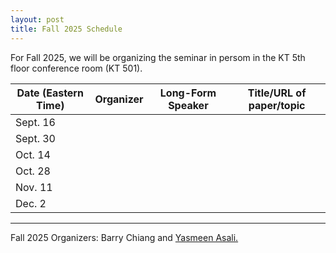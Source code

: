 ```yaml
---
layout: post
title: Fall 2025 Schedule 
---
```


For Fall 2025, we will be organizing the seminar in persom in the KT 5th floor conference room (KT 501).

<table>
  <thead>
    <tr>
      <th>Date (Eastern Time)</th>
      <th>Organizer</th>
      <th>Long-Form Speaker</th>
      <th>Title/URL of paper/topic</th>
    </tr>
  </thead>
  <tbody>
    <tr>
      <td>Sept. 16</td>
      <td></td>
      <td></td>
      <td></td>
    </tr>
    <tr>
      <td>Sept. 30</td>
      <td></td>
      <td></td>
      <td></td>
    </tr>
    <tr>
      <td>Oct. 14</td>
      <td></td>
      <td></td>
      <td></td>
    </tr>
    <tr>
      <td>Oct. 28</td>
      <td></td>
      <td></td>
      <td></td>
    </tr>
    <tr>
      <td>Nov. 11</td>
      <td></td>
      <td></td>
      <td></td>
    </tr>
    <tr>
      <td>Dec. 2</td>
      <td></td>
      <td></td>
      <td></td>
    </tr>
  </tbody>
</table>

-----

Fall 2025 Organizers: Barry Chiang and <a href="mailto:yasmeen.asali@yale.edu">Yasmeen Asali.</a>

